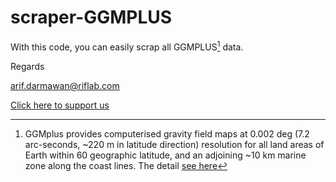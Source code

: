 # scraper-GGMPLUS

With this code, you can easily scrap all GGMPLUS[^1] data.

[^1]: GGMplus provides computerised gravity field maps at 0.002 deg (7.2 arc-seconds, ~220 m in latitude direction) resolution for all land areas of Earth within 60 
geographic latitude, and an adjoining ~10 km marine zone along the coast lines. The detail [see here](https://ddfe.curtin.edu.au/gravitymodels/GGMplus/GGMplus_readme.dat)

Regards

arif.darmawan@riflab.com

[Click here to support us](https://www.paypal.com/paypalme/arifdarma1)


